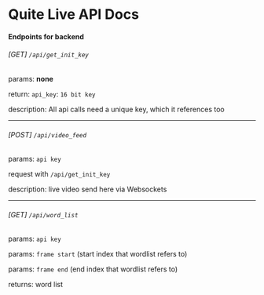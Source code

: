 # Quite Live API Docs

#### Endpoints for backend

###### [GET] `/api/get_init_key`
params: **none**

return: `api_key`: `16 bit key`

description: All api calls need a unique key, which it references too

---

###### [POST] `/api/video_feed`

params: `api key`

request with `/api/get_init_key`

description: live video send here via Websockets

---

###### [GET] `/api/word_list`

params: `api key`

params: `frame start` (start index that wordlist refers to)

params: `frame end` (end index that wordlist refers to)

returns: word list